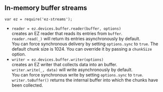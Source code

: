## In-memory buffer streams

`var ez = require('ez-streams');`

* `reader = ez.devices.buffer.reader(buffer, options)`  
  creates an EZ reader that reads its entries from `buffer`.  
  `reader.read(_)` will return its entries asynchronously by default.  
  You can force synchronous delivery by setting `options.sync` to `true`.
  The default chunk size is 1024. You can override it by passing 
  a `chunkSize` option.
* `writer = ez.devices.buffer.writer(options)`  
  creates an EZ writer that collects data into an buffer.  
  `writer.write(_, data)` will write asynchronously by default.  
  You can force synchronous write by setting `options.sync` to `true`.
  `writer.toBuffer()` returns the internal buffer into which the 
  chunks have been collected.
